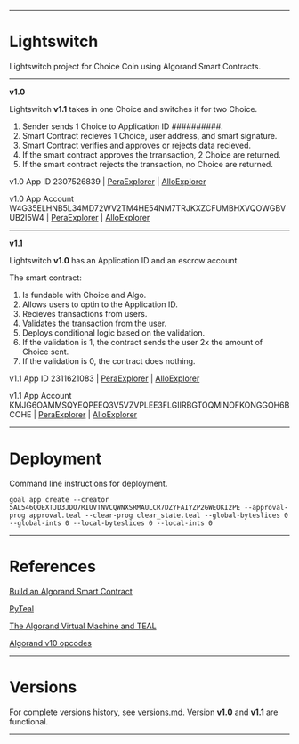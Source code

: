 ____________________________________________________________
# Lightswitch

Lightswitch project for Choice Coin using Algorand Smart Contracts.

____________________________________________________________
**v1.0**

Lightswitch **v1.1** takes in one Choice and switches it for two Choice.

1. Sender sends 1 Choice to Application ID ##########.
2. Smart Contract recieves 1 Choice, user address, and smart signature.
3. Smart Contract verifies and approves or rejects data recieved.
4. If the smart contract approves the trransaction, 2 Choice are returned.
5. If the smart contract rejects the transaction, no Choice are returned.

v1.0 App ID 2307526839 | [PeraExplorer](https://explorer.perawallet.app/application/2307526839/) | [AlloExplorer](https://allo.info/application/2307526839)

v1.0 App Account W4G35ELHNB5L34MD72WV2TM4HE54NM7TRJKXZCFUMBHXVQOWGBVUB2I5W4 | [PeraExplorer](https://explorer.perawallet.app/address/W4G35ELHNB5L34MD72WV2TM4HE54NM7TRJKXZCFUMBHXVQOWGBVUB2I5W4/) | [AlloExplorer](https://allo.info/account/W4G35ELHNB5L34MD72WV2TM4HE54NM7TRJKXZCFUMBHXVQOWGBVUB2I5W4)

____________________________________________________________
**v1.1**

Lightswitch **v1.0**  has an Application ID and an escrow account.

The smart contract:
1. Is fundable with Choice and Algo.
2. Allows users to optin to the Application ID.
3. Recieves transactions from users.
4. Validates the transaction from the user.
5. Deploys conditional logic based on the validation.
6. If the validation is 1, the contract sends the user 2x the amount of Choice sent.
7. If the validation is 0, the contract does nothing.

v1.1 App ID 2311621083 | [PeraExplorer](https://explorer.perawallet.app/application/2311621083/) | [AlloExplorer](https://allo.info/application/2311621083)

v1.1 App Account KMJG6OAMMSQYEQPEEQ3V5VZVPLEE3FLGIIRBGTOQMINOFKONGGOH6BCOHE | [PeraExplorer](https://explorer.perawallet.app/address/KMJG6OAMMSQYEQPEEQ3V5VZVPLEE3FLGIIRBGTOQMINOFKONGGOH6BCOHE/) | [AlloExplorer](https://allo.info/account/KMJG6OAMMSQYEQPEEQ3V5VZVPLEE3FLGIIRBGTOQMINOFKONGGOH6BCOHE)
____________________________________________________________

# Deployment 

Command line instructions for deployment.

```
goal app create --creator 5AL546QOEXTJD3JDO7RIUVTNVCQWNXSRMAULCR7DZYFAIYZP2GWEOKI2PE --approval-prog approval.teal --clear-prog clear_state.teal --global-byteslices 0 --global-ints 0 --local-byteslices 0 --local-ints 0
```
____________________________________________________________

# References

[Build an Algorand Smart Contract](https://github.com/Bhaney44/Build-an-Algorand-Smart-Contract)

[PyTeal](https://pyteal.readthedocs.io/en/stable/)

[The Algorand Virtual Machine and TEAL](https://developer.algorand.org/docs/get-details/dapps/avm/teal/specification/)

[Algorand v10 opcodes](https://developer.algorand.org/docs/get-details/dapps/avm/teal/opcodes/v10/)

____________________________________________________________
# Versions

For complete versions history, see [versions.md](https://github.com/Bhaney44/Switch/blob/main/versions.md). Version **v1.0** and **v1.1** are functional.

____________________________________________________________
